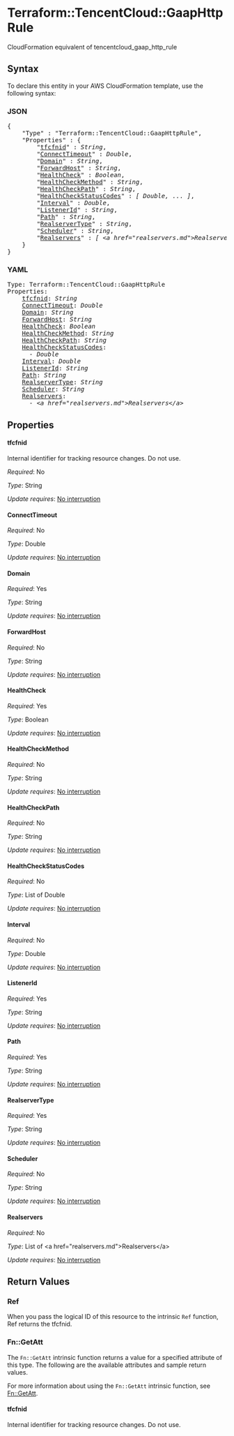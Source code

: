 # Terraform::TencentCloud::GaapHttpRule

CloudFormation equivalent of tencentcloud_gaap_http_rule

## Syntax

To declare this entity in your AWS CloudFormation template, use the following syntax:

### JSON

<pre>
{
    "Type" : "Terraform::TencentCloud::GaapHttpRule",
    "Properties" : {
        "<a href="#tfcfnid" title="tfcfnid">tfcfnid</a>" : <i>String</i>,
        "<a href="#connecttimeout" title="ConnectTimeout">ConnectTimeout</a>" : <i>Double</i>,
        "<a href="#domain" title="Domain">Domain</a>" : <i>String</i>,
        "<a href="#forwardhost" title="ForwardHost">ForwardHost</a>" : <i>String</i>,
        "<a href="#healthcheck" title="HealthCheck">HealthCheck</a>" : <i>Boolean</i>,
        "<a href="#healthcheckmethod" title="HealthCheckMethod">HealthCheckMethod</a>" : <i>String</i>,
        "<a href="#healthcheckpath" title="HealthCheckPath">HealthCheckPath</a>" : <i>String</i>,
        "<a href="#healthcheckstatuscodes" title="HealthCheckStatusCodes">HealthCheckStatusCodes</a>" : <i>[ Double, ... ]</i>,
        "<a href="#interval" title="Interval">Interval</a>" : <i>Double</i>,
        "<a href="#listenerid" title="ListenerId">ListenerId</a>" : <i>String</i>,
        "<a href="#path" title="Path">Path</a>" : <i>String</i>,
        "<a href="#realservertype" title="RealserverType">RealserverType</a>" : <i>String</i>,
        "<a href="#scheduler" title="Scheduler">Scheduler</a>" : <i>String</i>,
        "<a href="#realservers" title="Realservers">Realservers</a>" : <i>[ &lt;a href=&#34;realservers.md&#34;&gt;Realservers&lt;/a&gt;, ... ]</i>
    }
}
</pre>

### YAML

<pre>
Type: Terraform::TencentCloud::GaapHttpRule
Properties:
    <a href="#tfcfnid" title="tfcfnid">tfcfnid</a>: <i>String</i>
    <a href="#connecttimeout" title="ConnectTimeout">ConnectTimeout</a>: <i>Double</i>
    <a href="#domain" title="Domain">Domain</a>: <i>String</i>
    <a href="#forwardhost" title="ForwardHost">ForwardHost</a>: <i>String</i>
    <a href="#healthcheck" title="HealthCheck">HealthCheck</a>: <i>Boolean</i>
    <a href="#healthcheckmethod" title="HealthCheckMethod">HealthCheckMethod</a>: <i>String</i>
    <a href="#healthcheckpath" title="HealthCheckPath">HealthCheckPath</a>: <i>String</i>
    <a href="#healthcheckstatuscodes" title="HealthCheckStatusCodes">HealthCheckStatusCodes</a>: <i>
      - Double</i>
    <a href="#interval" title="Interval">Interval</a>: <i>Double</i>
    <a href="#listenerid" title="ListenerId">ListenerId</a>: <i>String</i>
    <a href="#path" title="Path">Path</a>: <i>String</i>
    <a href="#realservertype" title="RealserverType">RealserverType</a>: <i>String</i>
    <a href="#scheduler" title="Scheduler">Scheduler</a>: <i>String</i>
    <a href="#realservers" title="Realservers">Realservers</a>: <i>
      - &lt;a href=&#34;realservers.md&#34;&gt;Realservers&lt;/a&gt;</i>
</pre>

## Properties

#### tfcfnid

Internal identifier for tracking resource changes. Do not use.

_Required_: No

_Type_: String

_Update requires_: [No interruption](https://docs.aws.amazon.com/AWSCloudFormation/latest/UserGuide/using-cfn-updating-stacks-update-behaviors.html#update-no-interrupt)

#### ConnectTimeout

_Required_: No

_Type_: Double

_Update requires_: [No interruption](https://docs.aws.amazon.com/AWSCloudFormation/latest/UserGuide/using-cfn-updating-stacks-update-behaviors.html#update-no-interrupt)

#### Domain

_Required_: Yes

_Type_: String

_Update requires_: [No interruption](https://docs.aws.amazon.com/AWSCloudFormation/latest/UserGuide/using-cfn-updating-stacks-update-behaviors.html#update-no-interrupt)

#### ForwardHost

_Required_: No

_Type_: String

_Update requires_: [No interruption](https://docs.aws.amazon.com/AWSCloudFormation/latest/UserGuide/using-cfn-updating-stacks-update-behaviors.html#update-no-interrupt)

#### HealthCheck

_Required_: Yes

_Type_: Boolean

_Update requires_: [No interruption](https://docs.aws.amazon.com/AWSCloudFormation/latest/UserGuide/using-cfn-updating-stacks-update-behaviors.html#update-no-interrupt)

#### HealthCheckMethod

_Required_: No

_Type_: String

_Update requires_: [No interruption](https://docs.aws.amazon.com/AWSCloudFormation/latest/UserGuide/using-cfn-updating-stacks-update-behaviors.html#update-no-interrupt)

#### HealthCheckPath

_Required_: No

_Type_: String

_Update requires_: [No interruption](https://docs.aws.amazon.com/AWSCloudFormation/latest/UserGuide/using-cfn-updating-stacks-update-behaviors.html#update-no-interrupt)

#### HealthCheckStatusCodes

_Required_: No

_Type_: List of Double

_Update requires_: [No interruption](https://docs.aws.amazon.com/AWSCloudFormation/latest/UserGuide/using-cfn-updating-stacks-update-behaviors.html#update-no-interrupt)

#### Interval

_Required_: No

_Type_: Double

_Update requires_: [No interruption](https://docs.aws.amazon.com/AWSCloudFormation/latest/UserGuide/using-cfn-updating-stacks-update-behaviors.html#update-no-interrupt)

#### ListenerId

_Required_: Yes

_Type_: String

_Update requires_: [No interruption](https://docs.aws.amazon.com/AWSCloudFormation/latest/UserGuide/using-cfn-updating-stacks-update-behaviors.html#update-no-interrupt)

#### Path

_Required_: Yes

_Type_: String

_Update requires_: [No interruption](https://docs.aws.amazon.com/AWSCloudFormation/latest/UserGuide/using-cfn-updating-stacks-update-behaviors.html#update-no-interrupt)

#### RealserverType

_Required_: Yes

_Type_: String

_Update requires_: [No interruption](https://docs.aws.amazon.com/AWSCloudFormation/latest/UserGuide/using-cfn-updating-stacks-update-behaviors.html#update-no-interrupt)

#### Scheduler

_Required_: No

_Type_: String

_Update requires_: [No interruption](https://docs.aws.amazon.com/AWSCloudFormation/latest/UserGuide/using-cfn-updating-stacks-update-behaviors.html#update-no-interrupt)

#### Realservers

_Required_: No

_Type_: List of &lt;a href=&#34;realservers.md&#34;&gt;Realservers&lt;/a&gt;

_Update requires_: [No interruption](https://docs.aws.amazon.com/AWSCloudFormation/latest/UserGuide/using-cfn-updating-stacks-update-behaviors.html#update-no-interrupt)

## Return Values

### Ref

When you pass the logical ID of this resource to the intrinsic `Ref` function, Ref returns the tfcfnid.

### Fn::GetAtt

The `Fn::GetAtt` intrinsic function returns a value for a specified attribute of this type. The following are the available attributes and sample return values.

For more information about using the `Fn::GetAtt` intrinsic function, see [Fn::GetAtt](https://docs.aws.amazon.com/AWSCloudFormation/latest/UserGuide/intrinsic-function-reference-getatt.html).

#### tfcfnid

Internal identifier for tracking resource changes. Do not use.

